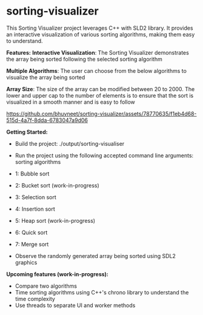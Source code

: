 # sorting-visualizer

This Sorting Visualizer project leverages C++ with SLD2 library. It provides an interactive visualization of various sorting algorithms, making them easy to understand.

<b>Features:</b>
<b>Interactive Visualization</b>: The Sorting Visualizer demonstrates the array being sorted following the selected sorting algorithm

<b>Multiple Algorithms</b>: The user can choose from the below algorithms to visualize the array being sorted

<b>Array Size</b>: The size of the array can be modified between 20 to 2000. The lower and upper cap to the number of elements is to ensure that the sort is visualized in a smooth manner and is easy to follow



https://github.com/bhuvneet/sorting-visualizer/assets/78770635/f1eb4d68-515d-4a7f-8dda-6783047a9d06



<b>Getting Started:</b>
- Build the project: ./output/sorting-visualiser <sorting algorithm> <size of array>
  
- Run the project using the following accepted command line arguments: sorting algorithms
-   1: Bubble sort
-   2: Bucket sort (work-in-progress)
-   3: Selection sort
-   4: Insertion sort
-   5: Heap sort (work-in-progress)
-   6: Quick sort
-   7: Merge sort

- Observe the randomly generated array being sorted using SDL2 graphics

<b>Upcoming features (work-in-progress):</b>
- Compare two algorithms
- Time sorting algorithms using C++'s chrono library to understand the time complexity
- Use threads to separate UI and worker methods
